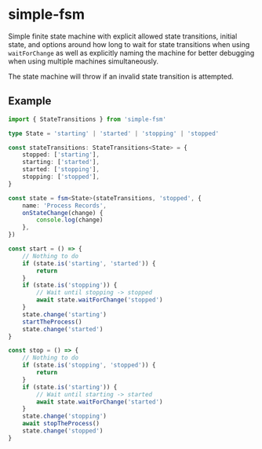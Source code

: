 # simple-fsm

Simple finite state machine with explicit allowed state transitions,
initial state, and options around how long to wait for state transitions
when using `waitForChange` as well as explicitly naming the machine for
better debugging when using multiple machines simultaneously.

The state machine will throw if an invalid state transition is attempted.

## Example

```typescript
import { StateTransitions } from 'simple-fsm'

type State = 'starting' | 'started' | 'stopping' | 'stopped'

const stateTransitions: StateTransitions<State> = {
    stopped: ['starting'],
    starting: ['started'],
    started: ['stopping'],
    stopping: ['stopped'],
}

const state = fsm<State>(stateTransitions, 'stopped', {
    name: 'Process Records',
    onStateChange(change) {
        console.log(change)
    },
})

const start = () => {
    // Nothing to do
    if (state.is('starting', 'started')) {
        return
    }
    if (state.is('stopping')) {
        // Wait until stopping -> stopped
        await state.waitForChange('stopped')
    }
    state.change('starting')
    startTheProcess()
    state.change('started')
}

const stop = () => {
    // Nothing to do
    if (state.is('stopping', 'stopped')) {
        return
    }
    if (state.is('starting')) {
        // Wait until starting -> started
        await state.waitForChange('started')
    }
    state.change('stopping')
    await stopTheProcess()
    state.change('stopped')
}
```
